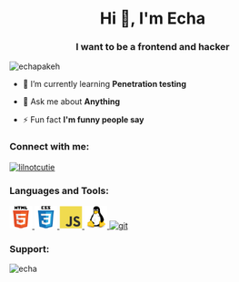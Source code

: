 <h1 align="center">Hi 👋, I'm Echa</h1>
<h3 align="center">I want to be a frontend and hacker</h3>

<p align="left"> <img src="https://komarev.com/ghpvc/?username=echapakeh&label=Profile%20views&color=0e75b6&style=flat" alt="echapakeh" /> </p>

- 🌱 I’m currently learning **Penetration testing**

- 💬 Ask me about **Anything**

- ⚡ Fun fact **I'm funny people say**

<h3 align="left">Connect with me:</h3>
<p align="left">
<a href="https://instagram.com/lilnotcutie" target="blank"><img align="center" src="https://raw.githubusercontent.com/rahuldkjain/github-profile-readme-generator/master/src/images/icons/Social/instagram.svg" alt="lilnotcutie" height="30" width="40" /></a>
</p>

<h3 align="left">Languages and Tools:</h3>
<p align="left">
    <a href="https://www.w3.org/html/" target="_blank" rel="noreferrer">
        <img src="https://raw.githubusercontent.com/devicons/devicon/master/icons/html5/html5-original-wordmark.svg" alt="html5" width="40" height="40"/>
    </a>
    <a href="https://www.w3schools.com/css/" target="_blank" rel="noreferrer">
        <img src="https://raw.githubusercontent.com/devicons/devicon/master/icons/css3/css3-original-wordmark.svg" alt="css3" width="40" height="40"/>
    </a>
    <a href="https://developer.mozilla.org/en-US/docs/Web/JavaScript" target="_blank" rel="noreferrer">
        <img src="https://raw.githubusercontent.com/devicons/devicon/master/icons/javascript/javascript-original.svg" alt="javascript" width="40" height="40"/>
    </a>
    <a href="https://www.linux.org/" target="_blank" rel="noreferrer">
        <img src="https://raw.githubusercontent.com/devicons/devicon/master/icons/linux/linux-original.svg" alt="linux" width="40" height="40"/>
    </a>
    <a href="https://git-scm.com/" target="_blank" rel="noreferrer">
        <img src="https://www.vectorlogo.zone/logos/git-scm/git-scm-icon.svg" alt="git" width="40" height="40"/>
    </a>
</p>


<h3 align="left">Support:</h3>
<p><a href="https://www.buymeacoffee.com/echa"> <img align="left" src="https://cdn.buymeacoffee.com/buttons/v2/default-yellow.png" height="50" width="210" alt="echa" /></a></p><br><br>
